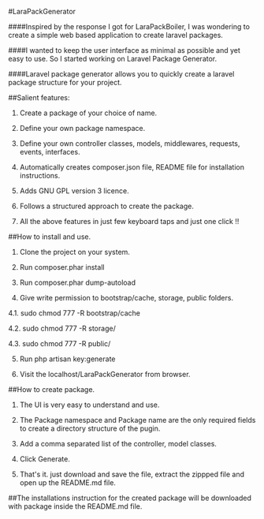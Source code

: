 #LaraPackGenerator

####Inspired by the response I got for LaraPackBoiler, I was wondering to create a simple web based application to create laravel packages.

####I wanted to keep the user interface as minimal as possible and yet easy to use. So I started working on Laravel Package Generator.

####Laravel package generator allows you to quickly create a laravel package structure for your project.

##Salient features:

1. Create a package of your choice of name.

2. Define your own package namespace.

3. Define your own controller classes, models, middlewares, requests, events, interfaces.

4. Automatically creates composer.json file, README file for installation instructions.

5. Adds GNU GPL version 3 licence.

6. Follows a structured approach to create the package.

7. All the above features in just few keyboard taps and just one click !!

##How to install and use.

1. Clone the project on your system.

2. Run composer.phar install

3. Run composer.phar dump-autoload

4. Give write permission to bootstrap/cache, storage, public folders.

4.1. sudo chmod 777 -R bootstrap/cache

4.2. sudo chmod 777 -R storage/

4.3. sudo chmod 777 -R public/

5. Run php artisan key:generate

6. Visit the localhost/LaraPackGenerator from browser.

##How to create package.

1. The UI is very easy to understand and use.

2. The Package namespace and Package name are the only required fields to create a directory structure of the pugin.

4. Add a comma separated list of the controller, model classes.

5. Click Generate.

6. That's it. just download and save the file, extract the zippped file and open up the README.md file.

##The installations instruction for the created package will be downloaded with package inside the README.md file.

